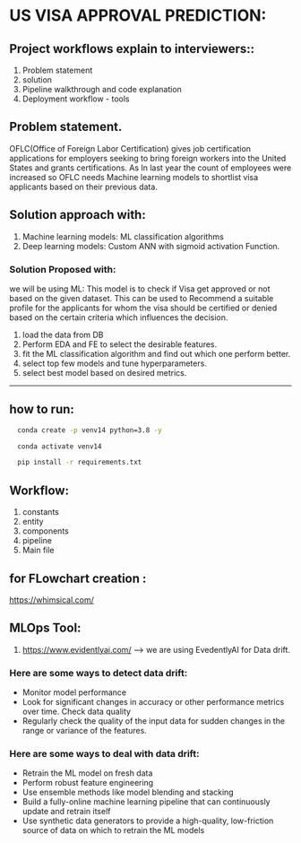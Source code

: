 # US VISA APPROVAL PREDICTION:

## Project workflows explain to interviewers::
1. Problem statement
2. solution
3. Pipeline walkthrough and code explanation
4. Deployment workflow - tools

## Problem statement.
OFLC(Office of Foreign Labor Certification) gives job certification applications for employers seeking to bring foreign workers into the United States and grants certifications.
As In last year the count of employees were increased so OFLC needs Machine learning models to shortlist visa applicants based on their previous data.

## Solution approach with:
1. Machine learning models: ML classification algorithms
2. Deep learning models: Custom ANN with sigmoid activation Function.
### Solution Proposed with:
we will be using ML:
This model is to check if Visa get approved or not based on the given dataset.
This can be used to Recommend a suitable profile for the applicants for whom the visa should be certified or denied based on the certain criteria which influences the decision.
1. load the data from DB
2. Perform EDA and FE to select the desirable features.
3. fit the ML classification algorithm and find out which one perform better.
4. select top few models and tune hyperparameters.
5. select best model based on desired metrics.
 ----------------------------------------------------------------
 ## how to run:
 
```bash
  conda create -p venv14 python=3.8 -y 
```
```bash 
  conda activate venv14 
```
```bash 
  pip install -r requirements.txt  
```
 ## Workflow:
1. constants
2. entity
3. components
4. pipeline
5. Main file

## for FLowchart creation :
https://whimsical.com/

## MLOps Tool:
1. https://www.evidentlyai.com/ --> we are using EvedentlyAI for Data drift.

### Here are some ways to detect data drift:
- Monitor model performance
- Look for significant changes in accuracy or other performance metrics over time.
Check data quality
- Regularly check the quality of the input data for sudden changes in the range or variance of the features. 

### Here are some ways to deal with data drift:
- Retrain the ML model on fresh data
- Perform robust feature engineering
- Use ensemble methods like model blending and stacking
- Build a fully-online machine learning pipeline that can continuously update and retrain itself
- Use synthetic data generators to provide a high-quality, low-friction source of data on which to retrain the ML models 

